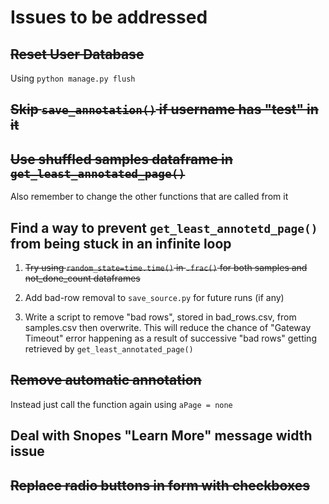 # Issues to be addressed

## ~~Reset User Database~~

Using ```python manage.py flush```


## ~~Skip ```save_annotation()``` if username has "test" in it~~

## ~~Use shuffled samples dataframe in ```get_least_annotated_page()```~~

Also remember to change the other functions that are called from it

## Find a way to prevent ```get_least_annotetd_page()``` from being stuck in an infinite loop

1) ~~Try using ```random_state=time.time()``` in ```.frac()``` for both samples and not_done_count dataframes~~

2) Add bad-row removal to ```save_source.py``` for future runs (if any)

3) Write a script to remove "bad rows", stored in bad_rows.csv, from samples.csv then overwrite. This will reduce the chance of "Gateway Timeout" error happening as a result of successive "bad rows" getting retrieved by ```get_least_annotated_page()```

## ~~Remove automatic annotation~~

Instead just call the function again using ```aPage = none```

## Deal with Snopes "Learn More" message width issue

## ~~Replace radio buttons in form with checkboxes~~